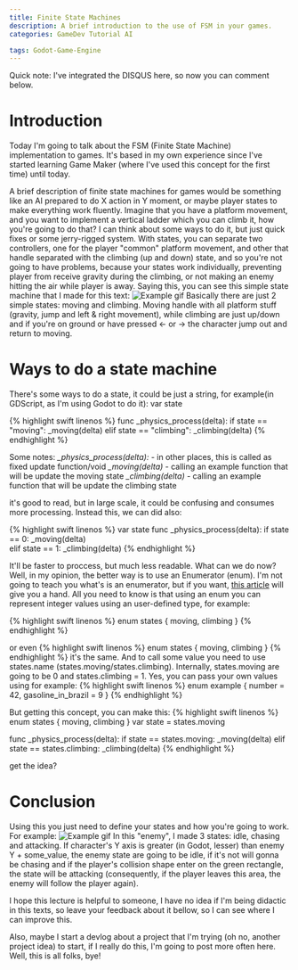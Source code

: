 ```yaml
---
title: Finite State Machines
description: A brief introduction to the use of FSM in your games.
categories: GameDev Tutorial AI

tags: Godot-Game-Engine
---
```


Quick note: I've integrated the DISQUS here, so now you can comment below. 

# Introduction

Today I'm going to talk about the FSM (Finite State Machine) implementation to games. It's based in my own experience since I've started learning Game Maker (where I've used this concept for the first time) until today.

A brief description of finite state machines for games would be something like an AI prepared to do X action in Y moment, or maybe player states to make everything work fluently.
Imagine that you have a platform movement, and you want to implement a vertical ladder which you can climb it, how you're going to do that? I can think about some ways to do it, but just quick fixes or some jerry-rigged system. With states, you can separate two controllers, one for the player "common" platform movement, and other that handle separated with the climbing (up and down) state, and so you're not going to have problems, because your states work individually, preventing player from receive gravity during the climbing, or not making an enemy hitting the air while player is away.
Saying this, you can see this simple state machine that I made for this text:
![Example gif](http://www.lcrabbit.com/img/fsm/gif1.gif)
Basically there are just 2 simple states: moving and climbing. Moving handle with all platform stuff (gravity, jump and left & right movement), while climbing are just up/down and if you're on ground or have pressed <- or -> the character jump out and return to moving.

# Ways to do a state machine

There's some ways to do a state, it could be just a string, for example(in GDScript, as I'm using Godot to do it):
var state

{% highlight swift linenos %}
func _physics_process(delta):
	if state == "moving":
		_moving(delta) 
	elif state == "climbing":
		_climbing(delta)
{% endhighlight %}

Some notes:
*_physics_process(delta):* - in other places, this is called as fixed update function/void
*_moving(delta)* - calling an example function that will be update the moving state 
*_climbing(delta)* -  calling an example function that will be update the climbing state

it's good to read, but in large scale, it could be confusing and consumes more processing. Instead this, we can did also:

{% highlight swift linenos %}
var state
func _physics_process(delta): 
	if state == 0:
		_moving(delta)  
	elif state == 1:
		_climbing(delta) 
{% endhighlight %}


It'll be faster to proccess, but much less readable. What can we do now?
Well, in my opinion, the better way is to use an Enumerator (enum). I'm not going to teach you what's is an enumerator, but if you want, [this article](https://www.thoughtco.com/what-is-an-enum-958326) will give you a hand. All you need to know is that using an enum you can represent integer values using an user-defined type, for example:

{% highlight swift linenos %}
enum states {
	moving,
	climbing
}
{% endhighlight %}

or even
{% highlight swift linenos %}
enum states { moving, climbing }
{% endhighlight %}
it's the same. And to call some value you need to use states.name (states.moving/states.climbing). Internally, states.moving are going to be 0 and states.climbing = 1.
Yes, you can pass your own values using for example:
{% highlight swift linenos %}
enum example { number = 42, gasoline_in_brazil = 9 }
{% endhighlight %}

But getting this concept, you can make this:
{% highlight swift linenos %}
enum states { moving, climbing }
var state = states.moving

func _physics_process(delta):
	if state == states.moving:
		_moving(delta)
	elif state == states.climbing:
		_climbing(delta)
{% endhighlight %}

get the idea?

# Conclusion

Using this you just need to define your states and how you're going to work. For example:
![Example gif](http://www.lcrabbit.com/img/fsm/gif2.gif)
In this "enemy", I made 3 states: idle, chasing and attacking. If character's Y axis is greater (in Godot, lesser) than enemy Y + some_value, the enemy state are going to be idle, if it's not will gonna be chasing and if the player's collision shape enter on the green rectangle, the state will be attacking (consequently, if the player leaves this area, the enemy will follow the player again).

I hope this lecture is helpful to someone, I have no idea if I'm being didactic in this texts, so leave your feedback about it bellow, so I can see where I can improve this.

Also, maybe I start a devlog about a project that I'm trying (oh no, another project idea) to start, if I really do this, I'm going to post more often here. Well, this is all folks, bye!